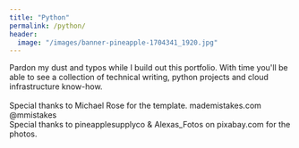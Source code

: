 ```yaml
---
title: "Python"
permalink: /python/
header:
  image: "/images/banner-pineapple-1704341_1920.jpg"
---
```

Pardon my dust and typos while I build out this portfolio. With time you'll be able to see a collection of technical writing, python projects and cloud infrastructure know-how. <br/>
<br/>
Special thanks to Michael Rose for the template. mademistakes.com @mmistakes <br/>
Special thanks to pineapplesupplyco & Alexas_Fotos on pixabay.com for the photos. <br/>